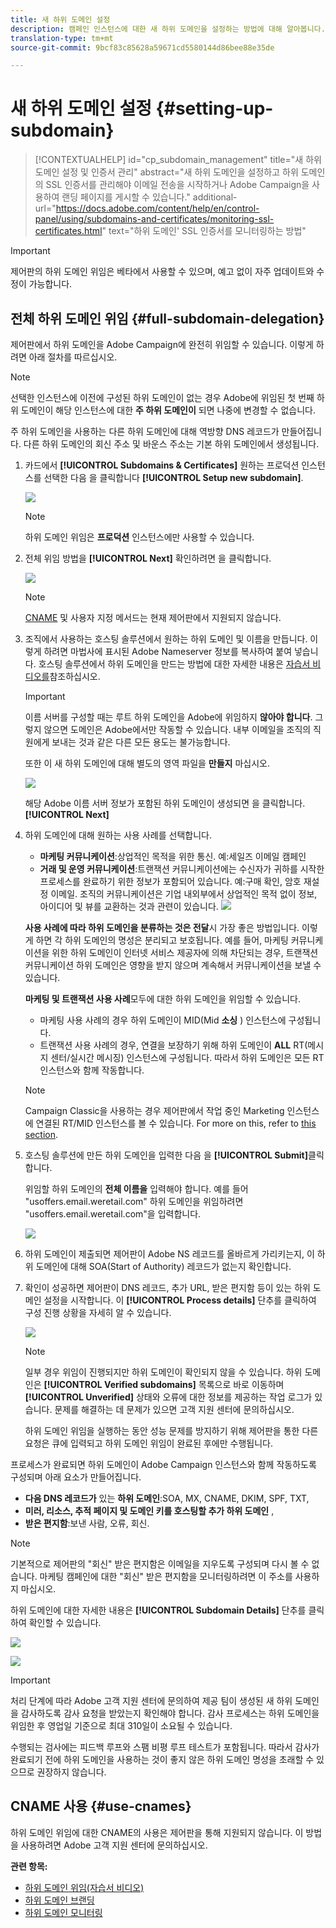 ```yaml
---
title: 새 하위 도메인 설정
description: 캠페인 인스턴스에 대한 새 하위 도메인을 설정하는 방법에 대해 알아봅니다.
translation-type: tm+mt
source-git-commit: 9bcf83c85628a59671cd5580144d86bee88e35de

---
```



# 새 하위 도메인 설정 {#setting-up-subdomain}

>[!CONTEXTUALHELP]
>id=&quot;cp_subdomain_management&quot;
>title=&quot;새 하위 도메인 설정 및 인증서 관리&quot;
>abstract=&quot;새 하위 도메인을 설정하고 하위 도메인의 SSL 인증서를 관리해야 이메일 전송을 시작하거나 Adobe Campaign을 사용하여 랜딩 페이지를 게시할 수 있습니다.&quot;
>additional-url=&quot;https://docs.adobe.com/content/help/en/control-panel/using/subdomains-and-certificates/monitoring-ssl-certificates.html&quot; text=&quot;하위 도메인&#39; SSL 인증서를 모니터링하는 방법&quot;

>[!IMPORTANT]
>
>제어판의 하위 도메인 위임은 베타에서 사용할 수 있으며, 예고 없이 자주 업데이트와 수정이 가능합니다.

## 전체 하위 도메인 위임 {#full-subdomain-delegation}

제어판에서 하위 도메인을 Adobe Campaign에 완전히 위임할 수 있습니다. 이렇게 하려면 아래 절차를 따르십시오.

>[!NOTE]
>
>선택한 인스턴스에 이전에 구성된 하위 도메인이 없는 경우 Adobe에 위임된 첫 번째 하위 도메인이 해당 인스턴스에 대한 **주 하위 도메인이** 되면 나중에 변경할 수 없습니다.
>
>주 하위 도메인을 사용하는 다른 하위 도메인에 대해 역방향 DNS 레코드가 만들어집니다. 다른 하위 도메인의 회신 주소 및 바운스 주소는 기본 하위 도메인에서 생성됩니다.

1. 카드에서 **[!UICONTROL Subdomains & Certificates]** 원하는 프로덕션 인스턴스를 선택한 다음 을 클릭합니다 **[!UICONTROL Setup new subdomain]**.

   ![](assets/subdomain1.png)

   >[!NOTE]
   >
   >하위 도메인 위임은 **프로덕션** 인스턴스에만 사용할 수 있습니다.

1. 전체 위임 방법을 **[!UICONTROL Next]** 확인하려면 을 클릭합니다.

   ![](assets/subdomain3.png)

   >[!NOTE]
   >
   >[CNAME](#use-cnames) 및 사용자 지정 메서드는 현재 제어판에서 지원되지 않습니다.

1. 조직에서 사용하는 호스팅 솔루션에서 원하는 하위 도메인 및 이름을 만듭니다. 이렇게 하려면 마법사에 표시된 Adobe Nameserver 정보를 복사하여 붙여 넣습니다. 호스팅 솔루션에서 하위 도메인을 만드는 방법에 대한 자세한 내용은 [자습서 비디오를](https://video.tv.adobe.com/v/30175?captions=kor)참조하십시오.

   >[!IMPORTANT]
   >
   >이름 서버를 구성할 때는 루트 하위 도메인을 Adobe에 위임하지 **않아야 합니다**. 그렇지 않으면 도메인은 Adobe에서만 작동할 수 있습니다. 내부 이메일을 조직의 직원에게 보내는 것과 같은 다른 모든 용도는 불가능합니다.
   >
   >또한 이 새 하위 도메인에 대해 별도의 영역 파일을 **만들지** 마십시오.

   ![](assets/subdomain4.png)

   해당 Adobe 이름 서버 정보가 포함된 하위 도메인이 생성되면 을 클릭합니다. **[!UICONTROL Next]**

1. 하위 도메인에 대해 원하는 사용 사례를 선택합니다.

   * **마케팅 커뮤니케이션**:상업적인 목적을 위한 통신. 예:세일즈 이메일 캠페인
   * **거래 및 운영 커뮤니케이션**:트랜잭션 커뮤니케이션에는 수신자가 귀하를 시작한 프로세스를 완료하기 위한 정보가 포함되어 있습니다. 예:구매 확인, 암호 재설정 이메일. 조직의 커뮤니케이션은 기업 내외부에서 상업적인 목적 없이 정보, 아이디어 및 뷰를 교환하는 것과 관련이 있습니다.
   ![](assets/subdomain5.png)

   **사용 사례에 따라 하위 도메인을 분류하는 것은 전달**&#x200B;시 가장 좋은 방법입니다. 이렇게 하면 각 하위 도메인의 명성은 분리되고 보호됩니다. 예를 들어, 마케팅 커뮤니케이션을 위한 하위 도메인이 인터넷 서비스 제공자에 의해 차단되는 경우, 트랜잭션 커뮤니케이션 하위 도메인은 영향을 받지 않으며 계속해서 커뮤니케이션을 보낼 수 있습니다.

   **마케팅 및 트랜잭션 사용 사례**&#x200B;모두에 대한 하위 도메인을 위임할 수 있습니다.

   * 마케팅 사용 사례의 경우 하위 도메인이 MID(Mid **소싱** ) 인스턴스에 구성됩니다.
   * 트랜잭션 사용 사례의 경우, 연결을 보장하기 위해 하위 도메인이 **ALL** RT(메시지 센터/실시간 메시징) 인스턴스에 구성됩니다. 따라서 하위 도메인은 모든 RT 인스턴스와 함께 작동합니다.
   >[!NOTE]
   >
   >Campaign Classic을 사용하는 경우 제어판에서 작업 중인 Marketing 인스턴스에 연결된 RT/MID 인스턴스를 볼 수 있습니다. For more on this, refer to [this section](../../instances-settings/using/instance-details.md).

1. 호스팅 솔루션에 만든 하위 도메인을 입력한 다음 을 **[!UICONTROL Submit]**&#x200B;클릭합니다.

   위임할 하위 도메인의 **전체 이름을** 입력해야 합니다. 예를 들어 &quot;usoffers.email.weretail.com&quot; 하위 도메인을 위임하려면 &quot;usoffers.email.weretail.com&quot;을 입력합니다.

   ![](assets/subdomain6.png)

1. 하위 도메인이 제출되면 제어판이 Adobe NS 레코드를 올바르게 가리키는지, 이 하위 도메인에 대해 SOA(Start of Authority) 레코드가 없는지 확인합니다.

1. 확인이 성공하면 제어판이 DNS 레코드, 추가 URL, 받은 편지함 등이 있는 하위 도메인 설정을 시작합니다. 이 **[!UICONTROL Process details]** 단추를 클릭하여 구성 진행 상황을 자세히 알 수 있습니다.

   ![](assets/subdomain7.png)

   >[!NOTE]
   >
   >일부 경우 위임이 진행되지만 하위 도메인이 확인되지 않을 수 있습니다. 하위 도메인은 **[!UICONTROL Verified subdomains]** 목록으로 바로 이동하며 **[!UICONTROL Unverified]** 상태와 오류에 대한 정보를 제공하는 작업 로그가 있습니다. 문제를 해결하는 데 문제가 있으면 고객 지원 센터에 문의하십시오.
   >
   >하위 도메인 위임을 실행하는 동안 성능 문제를 방지하기 위해 제어판을 통한 다른 요청은 큐에 입력되고 하위 도메인 위임이 완료된 후에만 수행됩니다.

프로세스가 완료되면 하위 도메인이 Adobe Campaign 인스턴스와 함께 작동하도록 구성되며 아래 요소가 만들어집니다.

* **다음 DNS 레코드가** 있는 **하위 도메인**:SOA, MX, CNAME, DKIM, SPF, TXT,
* **미러, 리소스, 추적 페이지 및 도메인 키를 호스팅할 추가 하위 도메인** ,
* **받은 편지함**:보낸 사람, 오류, 회신.

>[!NOTE]
>
>기본적으로 제어판의 &quot;회신&quot; 받은 편지함은 이메일을 지우도록 구성되며 다시 볼 수 없습니다. 마케팅 캠페인에 대한 &quot;회신&quot; 받은 편지함을 모니터링하려면 이 주소를 사용하지 마십시오.


하위 도메인에 대한 자세한 내용은 **[!UICONTROL Subdomain Details]** 단추를 클릭하여 확인할 수 있습니다.

![](assets/subdomain_details_general.png)

![](assets/subdomains_details_senderinfo.png)

>[!IMPORTANT]
>
>처리 단계에 따라 Adobe 고객 지원 센터에 문의하여 제공 팀이 생성된 새 하위 도메인을 감사하도록 감사 요청을 받았는지 확인해야 합니다. 감사 프로세스는 하위 도메인을 위임한 후 영업일 기준으로 최대 310일이 소요될 수 있습니다.
>
>수행되는 검사에는 피드백 루프와 스팸 비평 루프 테스트가 포함됩니다. 따라서 감사가 완료되기 전에 하위 도메인을 사용하는 것이 좋지 않은 하위 도메인 명성을 초래할 수 있으므로 권장하지 않습니다.

## CNAME 사용 {#use-cnames}

하위 도메인 위임에 대한 CNAME의 사용은 제어판을 통해 지원되지 않습니다. 이 방법을 사용하려면 Adobe 고객 지원 센터에 문의하십시오.

**관련 항목:**

* [하위 도메인 위임(자습서 비디오)](https://docs.adobe.com/content/help/en/campaign-learn/campaign-standard-tutorials/administrating/control-panel/subdomain-delegation.html)
* [하위 도메인 브랜딩](../../subdomains-certificates/using/subdomains-branding.md)
* [하위 도메인 모니터링](../../subdomains-certificates/using/monitoring-subdomains.md)